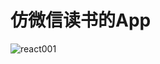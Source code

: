 # 仿微信读书的App
![react001](https://github.com/minos-chertsfield/BudReading/assets/32434208/e429ae5a-652c-4b06-8615-203440d1aae4)

